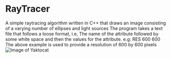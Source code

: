 # RayTracer
A simple raytracing algorithm written in C++ that draws an image consisting of a varying number of ellipses and light sources
The program takes a text file that follows a loose format, i.e, The name of the attribute followed by some white space and then the values for the attribute.
e.g: RES 600 600
The above example is used to provide a resolution of 600 by 600 pixels
![Image of Yaktocat](https://imgur.com/a/tEvLYyo)
